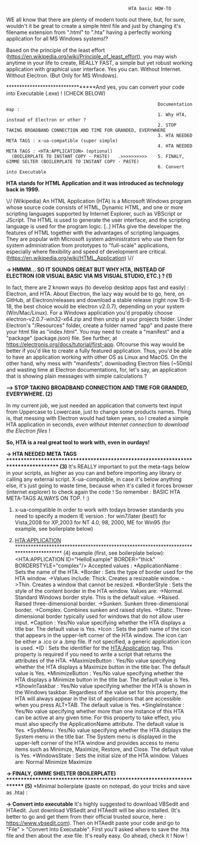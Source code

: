                                                   HTA basic HOW-TO
WE all know that there are plenty of modern tools out there, but, for sure, wouldn't it be great to create a simple html file and just by changing it's filename extension from ".html" to ".hta" having a perfectly working application for all MS Windows systems!? 

Based on the principle of the least effort (https://en.wikipedia.org/wiki/Principle_of_least_effort), you may wish anytime in 
your life to create, REALLY FAST, a simple but yet robust working application with graphical user interface. Yes you can. Without Internet. Without Electron.  (But Only for MS Windows).

*********************************And yes, you can convert your code into Executable (.exe) ! (CHECK BELOW)

                                                             Documentation map :
                                                             1. Why HTA, instead of Electron or other ?
                                                             2. STOP TAKING BROADBAND CONNECTION AND TIME FOR GRANDED, EVERYWHERE
                                                             3. HTA NEEDED META TAGS : x-ua-compatible (super simple)
                                                             4. HTA NEEDED META TAGS : <HTA:APPLICATION> (optional)
      (BOILERPLATE TO INSTANT COPY - PASTE)   .>>>>>>>>>>    5. FINALY, GIMME SELTER (BOILERPLATE TO INSTANT COPY - PASTE)
                                                             6. Convert into Executable


**HTA stands for HTML Application and it was introduced as technology back in 1999.** 

\\// (Wikipedia)
An HTML Application (HTA) is a Microsoft Windows program whose source code consists of HTML, Dynamic HTML, and one or more 
scripting languages supported by Internet Explorer, such as VBScript or JScript. The HTML is used to generate the user interface, 
and the scripting language is used for the program logic.
[..] HTAs give the developer the features of HTML together with the advantages of scripting languages. They are popular with 
Microsoft system administrators who use them for system administration from prototypes to "full-scale" applications, especially 
where flexibility and speed of development are critical. (https://en.wikipedia.org/wiki/HTML_Application)
\\//

**-> HMMM... SO IT SOUNDS GREAT BUT WHY HTA, INSTEAD OF ELECTRON (OR VISUAL BASIC VIA MS VISUAL STUDIO, ETC.) ? (1)**

In fact, there are 2 known ways (to develop desktop apps fast and easily) : Electron, and HTA.
About Electron, the lazy way would be to go, here, on GitHub, at Electron/releases and download a stable release 
(right now 15-8-18, the best choice would be electron v2.0.7), depending on your system (Win/Mac/Linux). For a Windows
application you'd propably choose electron-v2.0.7-win32-x64.zip and then unzip at your projects folder. Under Electron's "/Resources" 
folder, create a folder named "app" and paste there your html file as "index.html". You may need to create a "manifest" and a "package" 
(package.json) file. See further, at https://electronjs.org/docs/tutorial/first-app.
Ofcourse this way would be better if you'd like to create a fully featured application. Thus, you'd be able to have an application working 
with other OS as Linux and MacOS. On the other hand, why mess with "manifests", downloading Electron files (~50mb) and wasting time 
at Electron documentations, for, let's say, an application that is showing plain messages with simple calculations ?

**--> STOP TAKING BROADBAND CONNECTION AND TIME FOR GRANDED, EVERYWHERE. (2)**

In my current job, we just needed an application that converts text input from Uppercase to Lowercase, 
just to change some products names. Thing is, that messing with Electron would had taken years, so I created a simple HTA application 
in seconds, *even without Internet connection to download the Electron files* !

**So, HTA is a real great tool to work with, even in ourdays!**

**-> HTA NEEDED META TAGS ********************************************************************************** (3)**
It's REALLY important to put the meta-tags below in your scripts, as higher as you can and before importing any library or calling any
 external script. X-ua-compatible, in case it's below anything else, it's just going to waste time, because when it's called it forces
 browser (internet explorer) to check again the code ! So remember : BASIC HTA META-TAGS ALWAYS ON TOP. ! :)
 1. x-ua-compatible 
  In order to work with todays browser standards you need to specify a modern IE version : 
  <meta http-equiv="x-ua-compatible" content="ie=EmulateIE11"/> for win7/later (best!)
  <meta http-equiv="x-ua-compatible" content="ie=EmulateIE9"/> for Vista,2008
  <meta http-equiv="x-ua-compatible" content="ie=EmulateIE8"/> for XP,2003
  <meta http-equiv="x-ua-compatible" content="ie=EmulateIE6"/> for NT 4.0, 98, 2000, ME
  <meta http-equiv="x-ua-compatible" content="ie=EmulateIE5"/> for Win95
  (for example, see boilerplate below)
  
2. <HTA:APPLICATION> ************************************************************************************** (4)
  example (first, see boilerplate below): <HEAD><HTA:APPLICATION ID="HelloExample" BORDER="thick" BORDERSTYLE="complex"/></HEAD>
  Accepted values :
*ApplicationName : Sets the name of the HTA. 
*Border : Sets the type of border used for the HTA window. 
 ->Values include: Thick. Creates a resizeable window. 
 ->Thin. Creates a window that cannot be resized. 
*BorderStyle : Sets the style of the content border in the HTA window. Values are: 
 ->Normal. Standard Windows border style. This is the default value. 
 ->Raised. Raised three-dimensional border. 
 ->Sunken. Sunken three-dimensional border. 
 ->Complex. Combines sunken and raised styles. 
 ->Static. Three-dimensional border typically used for windows that do not allow user input. 
*Caption : Yes/No value specifying whether the HTA displays a title bar. The default value is Yes. 
*Icon : Sets the path name of the icon that appears in the upper-left corner of the HTA window. 
  The icon can be either a .ico or a .bmp file. If not specified, a generic application icon is used. 
*ID : Sets the identifier for the <HTA:Application> tag. 
  This property is required if you need to write a script that returns the attributes of the HTA. 
*MaximizeButton : Yes/No value specifying whether the HTA displays a Maximize button in the title bar. The default value is Yes. 
*MinimizeButton : Yes/No value specifying whether the HTA displays a Minimize button in the title bar. The default value is Yes. 
*ShowInTaskbar : Yes/No value specifying whether the HTA is shown in the Windows taskbar. 
  Regardless of the value set for this property, the HTA will always appear in the list of applications that are accessible when you 
  press ALT+TAB. The default value is Yes. 
*SingleInstance : Yes/No value specifying whether more than one instance of this HTA can be active at any given time. 
  For this property to take effect, you must also specify the ApplicationName attribute. The default value is Yes. 
*SysMenu : Yes/No value specifying whether the HTA displays the System menu in the title bar. 
  The System menu is displayed in the upper-left corner of the HTA window and provides access to menu items such as Minimize, 
  Maximize, Restore, and Close. The default value is Yes. 
*WindowsState : Sets the initial size of the HTA window. Values are: Normal Minimize Maximize

**-> FINALY, GIMME SHELTER (BOILERPLATE) ********************************************************************** (5)**
*Minimal boilerplate (paste on notepad, do your tricks and save as .hta) : 
<!DOCTYPE html>
<html>
<head>
 <title>Application Title</title>
 <HTA:APPLICATION ID="ApplicationTitle" BORDER="thick" BORDERSTYLE="complex"/>
 <!-- // Needed metatag to work with IE. SUPER VERY IMPORTANT : -->
 <meta http-equiv="x-ua-compatible" content="ie=EmulateIE11"/>
 <!-- // Include Jquery, Bootstrap-->
 <link rel="stylesheet" href="https://maxcdn.bootstrapcdn.com/bootstrap/4.0.0-beta/css/bootstrap.min.css">
 <script src="https://code.jquery.com/jquery-3.3.1.min.js" integrity="sha256-FgpCb/KJQlLNfOu91ta32o/NMZxltwRo8QtmkMRdAu8=" crossorigin="anonymous"></script>
 <style>
   <!-- // CSS Style goes here-->
     <!-- // -->
   <!-- // CSS Style ends here-->
 </style>
</head>
<body>
  <!-- // HTML code goes here : -->
    <!-- // -->
  <!-- -->
  <script type="text/javascript">
    <!-- // JAVASCRIPT code goes here : -->
      <!-- // -->
    <!-- -->
    <!-- // JQUERY code goes here : -->
  </script>
  
  <script language="VBScript">
    'VBS code goes here
  </script>
  
  <!-- Window resizing and centering. It can also be inside the previous script area, it's just simple JS. -->
  <script type="text/javascript">
    function Window_onLoad(){  // resize to quarter of screen area, centered
	   //Custom resize - : 
         //window.resizeTo(300,290);
	   // - or resize depending on screen (very beautiful). :
         //window.resizeTo(screen.availWidth/2,screen.availHeight/2);
       //Centering :
         //window.moveTo(screen.availWidth/4,screen.availHeight/4);
    }
    window.onload=Window_onLoad;
  </script>
</body>
</html>

**-> Convert into executable**
It's highly suggested to download VBSedit and HTAedit. Just download VBSedit and HTAedit will be also installed. 
 (It's better to go and get them from their official trusted source, here : https://www.vbsedit.com).
Then on HTAedit paste your code and go to "File" > "Convert Into Executable". First you'll asked where to save the .hta file 
 and then about the .exe file. It's really easy. Go ahead, check it ! Now !
